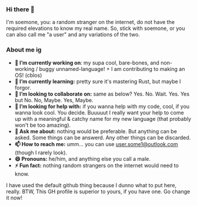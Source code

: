 ### Hi there 👋

I'm soemone, you: a random stranger on the internet, do not have the required elevations to know my real name. So, stick with soemone, or you can also call me "a user" and any variations of the two.

### About me ig
- **🔭 I’m currently working on**: my supa cool, bare-bones, and non-working / buggy unnamed-language! + I am contributing to making an OS! (cblos)
- **🌱 I’m currently learning:** pretty sure it's mastering Rust, but maybe I forgor.
- **👯 I’m looking to collaborate on:** same as below? Yes. No. Wait. Yes. Yes but No. No, Maybe. Yes, Maybe.
- **🤔 I’m looking for help with:** if you wanna help with my code, cool, if you wanna look cool. You decide. Buuuuut I really want your help to come up with a meaningful & catchy name for my new language (that probably won't be too amazing).
- **💬 Ask me about:** nothing would be preferable. But anything can be asked. Some things can be answerd. Any other things can be discarded.
- **📫 How to reach me:** umm... you can use user.some1@outlook.com (though I rarely look).
- **😄 Pronouns:** he/him, and anything else you call a male.
- **⚡ Fun fact:** nothing random strangers on the internet would need to know.

I have used the default github thing because I dunno what to put here, really.
BTW, This GH profile is superior to yours, if you have one. Go change it now!
